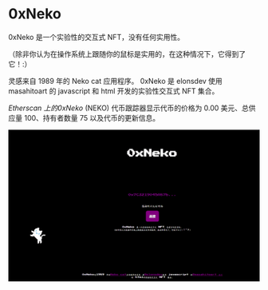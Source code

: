 # 0xNeko

0xNeko 是一个实验性的交互式 NFT，没有任何实用性。

（除非你认为在操作系统上跟随你的鼠标是实用的，在这种情况下，它得到了它！:）

灵感来自 1989 年的 Neko cat 应用程序。 0xNeko 是 elonsdev 使用 masahitoart 的 javascript 和 html 开发的实验性交互式 NFT 集合。

*Etherscan 上的0xNeko* (NEKO) 代币跟踪器显示代币的价格为 0.00 美元、总供应量 100、持有者数量 75 以及代币的更新信息。

![nft](01.png)

